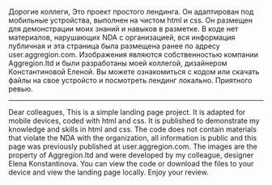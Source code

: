 Дорогие коллеги, 
Это проект простого лендинга. Он адаптирован под мобильные устройства, выполнен на чистом html и css. 
Он размещен для демонстрации моих знаний и навыков в разметке. В коде нет материалов, нарушающих NDA с организацией,  вся информация публичная и эта страница была размещена ранее по адресу user.aggregion.com.
Изображения являются собственностью компании Aggregion.ltd и были разработаны моей коллегой, дизайнером Константиновой Еленой.
Вы можете ознакомиться с кодом или скачать файлы на свое устройсто и посмотреть лендинг локально.
Приятного ревью.

---------------

Dear colleagues,
This is a simple landing page project. It is adapted for mobile devices, coded with html and css.
It is published to demonstrate my knowledge and skills in html and css. The code does not contain materials that violate the NDA with the organization, all information is public and this page was previously published at user.aggregion.com.
The images are the property of Aggregion.ltd and were developed by my colleague, designer Elena Konstantinova.
You can view the code or download the files to your device and view the landing page locally.
Enjoy your review.
